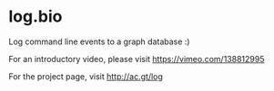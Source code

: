 # log.bio
Log command line events to a graph database :)

For an introductory video, please visit https://vimeo.com/138812995

For the project page, visit http://ac.gt/log
